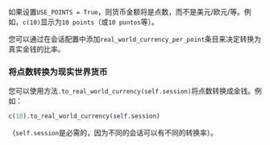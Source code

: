 如果设置`USE_POINTS = True`，则货币金额将是点数，而不是美元/欧元/等。例如，`c(10)`显示为`10 points`（或`10 puntos`等）。

您可以通过在会话配置中添加`real_world_currency_per_point`条目来决定转换为真实金钱的比率。

### 将点数转换为现实世界货币

您可以使用方法`.to_real_world_currency(self.session)`将点数转换成金钱。例如：

```python
c(10).to_real_world_currency(self.session)
```

（`self.session`是必需的，因为不同的会话可以有不同的转换率）。